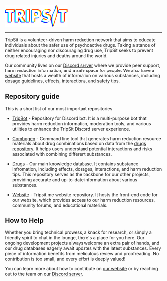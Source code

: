 <img src="../assets/tripsit_wordmark.webp" alt="TripSit logo" width="200"/>

---

TripSit is a volunteer-driven harm reduction network that aims to educate individuals about the safer use of psychoactive drugs. Taking a stance of neither encouraging nor discouraging drug use, TripSit seeks to prevent drug related injuries and deaths around the world.

Our community lives on our [Discord server](https://discord.gg/tripsit) where we provide peer support, harm reduction information, and a safe space for people.
We also have a [website](https://tripsit.me) that hosts a wealth of information on various substances, including dosage guidelines, effects, interactions, and safety tips.

## Repository guide

This is a short list of our most important repositories

- [TripBot](https://github.com/TripSit/TripBot) - Repository for Discord bot. It is a multi-purpose bot that provides harm reduction information, moderation tools, and various utilities to enhance the TripSit Discord server experience. 

- [Combogen](https://github.com/TripSit/combogen) - Command line tool that generates harm reduction resource materials about drug combinations based on data from the [drugs repository](https://github.com/TripSit/drugs). It helps users understand potential interactions and risks associated with combining different substances.

- [Drugs](https://github.com/TripSit/combogen) - Our main knowledge database. It contains substance infromation, including effects, dosages, interactions, and harm reduction tips. This repository serves as the backbone for our other projects, providing accurate and up-to-date information about various substances.

- [Website](https://github.com/TripSit/combogen) - Tripsit.me website repository. It hosts the front-end code for our website, which provides access to our harm reduction resources, community forums, and educational materials.

## How to Help

Whether you bring technical prowess, a knack for research, or simply a friendly spirit to chat in the lounge, there's a place for you here. Our ongoing development projects always welcome an extra pair of hands, and our drug databases eagerly await updates with the latest substances. Every piece of information benefits from meticulous review and proofreading. No contribution is too small, and every effort is deeply valued!

You can learn more about how to contribute on [our website](https://tripsit.me/#cta) or by reaching out to the team on our [Discord server](https://discord.gg/tripsit).
